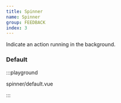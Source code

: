 ```yaml
---
title: Spinner
name: Spinner
group: FEEDBACK
index: 3
---
```


Indicate an action running in the background.

### Default

:::playground

spinner/default.vue

:::

